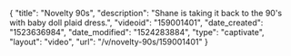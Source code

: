 {
    "title": "Novelty 90s",
    "description": "Shane is taking it back to the 90's with baby doll plaid dress.",
    "videoid": "159001401",
    "date_created": "1523636984",
    "date_modified": "1524283884",
    "type": "captivate",
    "layout": "video",
    "url": "\/v\/novelty-90s\/159001401"
}